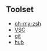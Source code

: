 ## Toolset

- [oh-my-zsh](http://ohmyz.sh/)
- [VSC](https://code.visualstudio.com/)
- [git](https://git-scm.com/)
- [hub](https://github.com/github/hub#readme)
